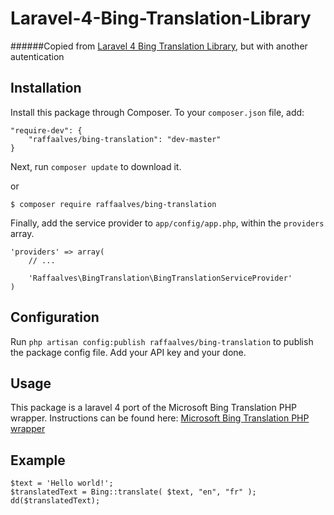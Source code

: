 Laravel-4-Bing-Translation-Library
==================================

######Copied from [Laravel 4 Bing Translation Library](https://github.com/sputinyk/laravel-4-bing-translation), but with another autentication

## Installation

Install this package through Composer. To your `composer.json` file, add:

```
"require-dev": {
    "raffaalves/bing-translation": "dev-master"
}
```

Next, run `composer update` to download it.

or
```
$ composer require raffaalves/bing-translation
```

Finally, add the service provider to `app/config/app.php`, within the `providers` array.

```
'providers' => array(
    // ...

    'Raffaalves\BingTranslation\BingTranslationServiceProvider'
)
```

## Configuration

Run `php artisan config:publish raffaalves/bing-translation` to publish the package config file. Add your API key and your done.

## Usage

This package is a laravel 4 port of the Microsoft Bing Translation PHP wrapper. Instructions can be found here: [Microsoft Bing Translation PHP wrapper](http://www.codediesel.com/php/microsoft-bing-translate-php-wrapper/)

## Example
```
$text = 'Hello world!';
$translatedText = Bing::translate( $text, "en", "fr" );
dd($translatedText);
```

